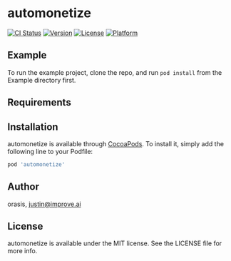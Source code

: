# automonetize

[![CI Status](http://img.shields.io/travis/orasis/automonetize.svg?style=flat)](https://travis-ci.org/orasis/automonetize)
[![Version](https://img.shields.io/cocoapods/v/automonetize.svg?style=flat)](http://cocoapods.org/pods/automonetize)
[![License](https://img.shields.io/cocoapods/l/automonetize.svg?style=flat)](http://cocoapods.org/pods/automonetize)
[![Platform](https://img.shields.io/cocoapods/p/automonetize.svg?style=flat)](http://cocoapods.org/pods/automonetize)

## Example

To run the example project, clone the repo, and run `pod install` from the Example directory first.

## Requirements

## Installation

automonetize is available through [CocoaPods](http://cocoapods.org). To install
it, simply add the following line to your Podfile:

```ruby
pod 'automonetize'
```

## Author

orasis, justin@improve.ai

## License

automonetize is available under the MIT license. See the LICENSE file for more info.
